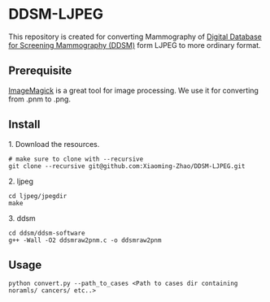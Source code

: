 # DDSM-LJPEG
This repository is created for converting Mammography of [Digital Database for Screening Mammography (DDSM)](http://marathon.csee.usf.edu/Mammography/Database.html) form LJPEG to more ordinary format.

## Prerequisite
[ImageMagick](http://www.imagemagick.org/) is a great tool for image processing. We use it for converting from .pnm to .png.


## Install
1\. Download the resources.
```
# make sure to clone with --recursive
git clone --recursive git@github.com:Xiaoming-Zhao/DDSM-LJPEG.git
```

2\. ljpeg
```
cd ljpeg/jpegdir
make
```

3\. ddsm
```
cd ddsm/ddsm-software
g++ -Wall -O2 ddsmraw2pnm.c -o ddsmraw2pnm
```

## Usage

```
python convert.py --path_to_cases <Path to cases dir containing noramls/ cancers/ etc..>
```
